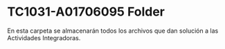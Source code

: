 # TC1031-A01706095 Folder
En esta carpeta se almacenarán todos los archivos que dan solución a las Actividades Integradoras.


